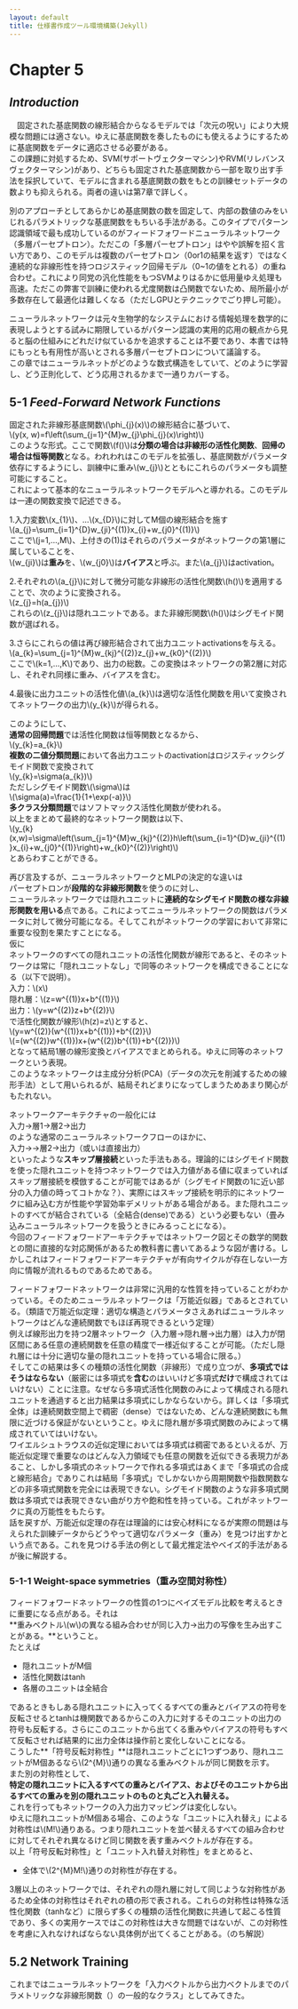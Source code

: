 ```yaml
---
layout: default
title: 仕様書作成ツール環境構築(Jekyll)
---
```

# **Chapter 5**

## *Introduction*

　固定された基底関数の線形結合からなるモデルでは「次元の呪い」により大規模な問題には適さない。ゆえに基底関数を奏したものにも使えるようにするために基底関数をデータに適応させる必要がある。  
この課題に対処するため、SVM(サポートヴェクターマシン)やRVM(リレバンスヴェクターマシン)があり、どちらも固定された基底関数から一部を取り出す手法を採択していて、モデルに含まれる基底関数の数をもとの訓練セットデータの数よりも抑えられる。両者の違いは第7章で詳しく。  

別のアプローチとしてあらかじめ基底関数の数を固定して、内部の数値のみをいじれるパラメトリックな基底関数をもちいる手法がある。このタイプでパターン認識領域で最も成功しているのがフィードフォワードニューラルネットワーク（多層パーセプトロン）。ただこの「多層パーセプトロン」はやや誤解を招く言い方であり、このモデルは複数のパーセプトロン（0or1の結果を返す）ではなく連続的な非線形性を持つロジスティック回帰モデル（0~1の値をとれる）の重ね合わせ。これにより同党の汎化性能をもつSVMよりはるかに低用量ゆえ処理も高速。ただこの弊害で訓練に使われる尤度関数は凸関数でないため、局所最小が多数存在して最適化は難しくなる（ただしGPUとテクニックでごり押し可能）。  

ニューラルネットワークは元々生物学的なシステムにおける情報処理を数学的に表現しようとする試みに期限しているがパターン認識の実用的応用の観点から見ると脳の仕組みにどれだけ似ているかを追求することは不要であり、本書では特にもっとも有用性が高いとされる多層パーセプトロンについて議論する。  
この章ではニューラルネットがどのような数式構造をしていて、どのように学習し、どう正則化して、どう応用されるかまで一通りカバーする。

## 5-1 *Feed-Forward Network Functions*  

固定された非線形基底関数\\(\phi_{j}(x)\\)の線形結合に基づいて、  
\\(y(x, w)=f\\left(\\sum_{j=1}^{M}w_{j}\\phi_{j}(x)\\right)\\)  
このような形式。ここで関数\\(f()\\)は**分類の場合は非線形の活性化関数**、**回帰の場合は恒等関数**となる。われわれはこのモデルを拡張し、基底関数がパラメータ依存にするようにし、訓練中に重み\\(w_{j}\\)とともにこれらのパラメータも調整可能にすること。  
これによって基本的なニューラルネットワークモデルへと導かれる。このモデルは一連の関数変換で記述できる。  

1.入力変数\\(x_{1}\\)、…\\(x_{D}\\)に対してM個の線形結合を施す  
\\(a_{j}=\sum_{i=1}^{D}w_{ji}^{(1)}x_{i}+w_{j0}^{(1)}\\)  
ここで\\(j=1,…,M\\)、上付きの(1)はそれらのパラメータがネットワークの第1層に属していることを、  
\\(w_{ji}\\)は**重み**を、\\(w_{j0}\\)は**バイアス**と呼ぶ。また\\(a_{j}\\)はactivation。

2.それぞれの\\(a_{j}\\)に対して微分可能な非線形の活性化関数\\(h()\\)を適用することで、次のように変換される。  
\\(z_{j}=h(a_{j})\\)  
これらの\\(z_{j}\\)は隠れユニットである。また非線形関数\\(h()\\)はシグモイド関数が選ばれる。  

3.さらにこれらの値は再び線形結合されて出力ユニットactivationsを与える。  
\\(a_{k}=\sum_{j=1}^{M}w_{kj}^{(2)}z_{j}+w_{k0}^{(2)}\\)  
ここで\\(k=1,…,K\\)であり、出力の総数。この変換はネットワークの第2層に対応し、それぞれ同様に重み、バイアスを含む。  

4.最後に出力ユニットの活性化値\\(a_{k}\\)は適切な活性化関数を用いて変換されてネットワークの出力\\(y_{k}\\)が得られる。  

このようにして、  
**通常の回帰問題**では活性化関数は恒等関数となるから、  
\\(y_{k}=a_{k}\\)  
**複数の二値分類問題**において各出力ユニットのactivationはロジスティックシグモイド関数で変換されて  
\\(y_{k}=\sigma(a_{k})\\)  
ただしシグモイド関数\\(\sigma\\)は  
\\(\sigma(a)=\\frac{1}{1+\\exp(-a)}\\)  
**多クラス分類問題**ではソフトマックス活性化関数が使われる。  
以上をまとめて最終的なネットワーク関数は以下、  
\\(y_{k}(x,w)=\sigma\\left(\\sum_{j=1}^{M}w_{kj}^{(2)}h\\left(\\sum_{i=1}^{D}w_{ji}^{(1)}x_{i}+w_{j0}^{(1)}\\right)+w_{k0}^{(2)}\\right)\\)  
とあらわすことができる。  

再び言及するが、ニューラルネットワークとMLPの決定的な違いは  
パーセプトロンが**段階的な非線形関数**を使うのに対し、  
ニューラルネットワークでは隠れユニットに**連続的なシグモイド関数の様な非線形関数を用いる**点である。これによってニューラルネットワークの関数はパラメータに対して微分可能になる。そしてこれがネットワークの学習において非常に重要な役割を果たすことになる。  
仮に  
ネットワークのすべての隠れユニットの活性化関数が線形であると、そのネットワークは常に「隠れユニットなし」で同等のネットワークを構成できることになる（以下で説明）。  
入力：\\(x\\)  
隠れ層：\\(z=w^{(1)}x+b^{(1)}\\)  
出力：\\(y=w^{(2)}z+b^{(2)}\\)  
で活性化関数が線形\\(h(z)=z\\)とすると、  
\\(y=w^{(2)}(w^{(1)}x+b^{(1)})+b^{(2)}\\)  
\\(=(w^{(2)}w^{(1)})x+(w^{(2)}b^{(1)}+b^{(2)})\\)  
となって結局1層の線形変換とバイアスでまとめられる。ゆえに同等のネットワークという表現。  
このようなネットワークは主成分分析(PCA)（データの次元を削減するための線形手法）として用いられるが、結局それどまりになってしまうためあまり関心がもたれない。  

ネットワークアーキテクチャの一般化には  
入力→層1→層2→出力  
のような通常のニューラルネットワークフローのほかに、  
入力→→層2→出力（或いは直接出力）  
といったような**スキップ層接続**といった手法もある。理論的にはシグモイド関数を使った隠れユニットを持つネットワークでは入力値がある値に収まっていればスキップ層接続を模倣することが可能ではあるが（シグモイド関数の1に近い部分の入力値の時ってコトかな？）、実際にはスキップ接続を明示的にネットワークに組み込む方が性能や学習効率デメリットがある場合がある。また隠れユニットのすべてが結合されている（全結合(dense)である）という必要もない（畳み込みニューラルネットワークを扱うときにみるっことになる）。  
今回のフィードフォワードアーキテクチャではネットワーク図とその数学的関数との間に直接的な対応関係があるため教科書に書いてあるような図が書ける。しかしこれはフィードフォワードアーキテクチャが有向サイクルが存在しない一方向に情報が流れるものであるためである。  

フィードフォワードネットワークは非常に汎用的な性質を持っていることがわかっている。そのためニューラルネットワークは「万能近似器」であるとされている。（類語で万能近似定理：適切な構造とパラメータさえあればニューラルネットワークはどんな連続関数でもほぼ再現できるという定理）  
例えば線形出力を持つ2層ネットワーク（入力層→隠れ層→出力層）は入力が閉区間にある任意の連続関数を任意の精度で一様近似することが可能。（ただし隠れ層には十分に適切な量の隠れユニットを持っている場合に限る。）  
そしてこの結果は多くの種類の活性化関数（非線形）で成り立つが、**多項式ではそうはならない**（厳密には多項式を**含む**のはいいけど多項式**だけ**で構成されてはいけない）ことに注意。なぜなら多項式活性化関数のみによって構成される隠れユニットを通過すると出力結果は多項式にしかならないから。詳しくは「多項式全体」は連続関数空間上で稠密（dense）ではないため、どんな連続関数にも無限に近づける保証がないということ。ゆえに隠れ層が多項式関数のみによって構成されていてはいけない。  
ワイエルシュトラウスの近似定理においては多項式は稠密であるといえるが、万能近似定理で重要なのはどんな入力領域でも任意の関数を近似できる表現力があること、しかし多項式のネットワークで作れる多項式はあくまで「多項式の合成と線形結合」でありこれは結局「多項式」でしかないから周期関数や指数関数などの非多項式関数を完全には表現できない。シグモイド関数のような非多項式関数は多項式では表現できない曲がり方や飽和性を持っている。これがネットワークに真の万能性をもたらす。  
話を戻すが、万能近似定理の存在は理論的には安心材料になるが実際の問題は与えられた訓練データからどうやって適切なパラメータ（重み）を見つけ出すかという点である。これを見つける手法の例として最尤推定法やベイズ的手法があるが後に解説する。  

### 5-1-1 Weight-space symmetries（重み空間対称性）  

フィードフォワードネットワークの性質の1つにベイズモデル比較を考えるときに重要になる点がある。それは  
**重みベクトル\\(w\\)の異なる組み合わせが同じ入力→出力の写像を生み出すことがある。**ということ。  
たとえば  

- 隠れユニットがM個
- 活性化関数はtanh
- 各層のユニットは全結合  

であるときもしある隠れユニットに入ってくるすべての重みとバイアスの符号を反転させるとtanhは機関数であるからこの入力に対するそのユニットの出力の符号も反転する。さらにこのユニットから出てくる重みやバイアスの符号もすべて反転させれば結果的に出力全体は操作前と変化しないことになる。  
こうした**「符号反転対称性」**は隠れユニットごとに1つずつあり、隠れユニットがM個あるなら\\(2^{M}\\)通りの異なる重みベクトルが同じ関数を示す。  
また別の対称性として、  
**特定の隠れユニットに入るすべての重みとバイアス、およびそのユニットから出るすべての重みを別の隠れユニットのものと丸ごと入れ替える。**  
これを行ってもネットワークの入力出力マッピングは変化しない。  
ゆえに隠れユニットがM個ある場合、このような「ユニットに入れ替え」による対称性は\\(M!\\)通りある。つまり隠れユニットを並べ替えるすべての組み合わせに対してそれぞれ異なるけど同じ関数を表す重みベクトルが存在する。  
以上「符号反転対称性」と「ユニット入れ替え対称性」をまとめると、  

- 全体で\\(2^{M}M!\\)通りの対称性が存在する。  

3層以上のネットワークでは、それぞれの隠れ層に対して同じような対称性があるため全体の対称性はそれぞれの積の形で表される。これらの対称性は特殊な活性化関数（tanhなど）に限らず多くの種類の活性化関数に共通して起こる性質であり、多くの実用ケースではこの対称性は大きな問題ではないが、この対称性を考慮に入れなければならない具体例が出てくることがある。（のち解説）  

## 5.2 Network Training  

これまではニューラルネットワークを「入力ベクトルから出力ベクトルまでのパラメトリックな非線形関数（）の一般的なクラス」としてみてきた。
